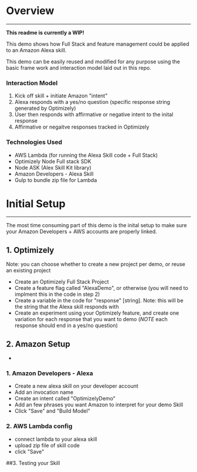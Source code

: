 # Overview
---

**This readme is currently a WIP!**

This demo shows how Full Stack and feature management could be applied to an Amazon Alexa skill.

This demo can be easily reused and modified for any purpose using the basic frame work and interaction model laid out in this repo.

### Interaction Model

1. Kick off skill + initiate Amazon "intent"
2. Alexa responds with a yes/no question (specific response string generated by Optimizely)
3. User then responds with affirmative or negative intent to the inital response
4. Affirmative or negaitve responses tracked in Optimizely

### Technologies Used

- AWS Lambda (for running the Alexa Skill code + Full Stack)
- Optimizely Node Full stack SDK
- Node ASK (Alex Skill Kit library)
- Amazon Developers - Alexa Skill
- Gulp to bundle zip file for Lambda

# Initial Setup
---

The most time consuming part of this demo is the inital setup to make sure your Amazon Developers + AWS accounts are properly linked.
## 1. Optimizely

Note: you can choose whether to create a new project per demo, or reuse an existing project

- Create an Optimizely Full Stack Project
- Create a feature flag called "AlexaDemo", or otherwise (you will need to implment this in the code in step 2)
- Create a variable in the code for "response" [string]. Note: this will be the string that the Alexa skill responds with
- Create an experiment using your Optimizely feature, and create one variation for each response that you want to demo (*NOTE* each response should end in a yes/no question)

## 2. Amazon Setup

- 

### 1. Amazon Developers - Alexa

- Create a new alexa skill on your developer account
- Add an invocation name 
- Create an intent called "OptimizelyDemo"
- Add an few phrases you want Amazon to interpret for your demo Skill
- Click "Save" and "Build Model"

### 2. AWS Lambda config
- connect lambda to your alexa skill
- upload zip file of skill code
- click "Save"

##3. Testing your Skill






